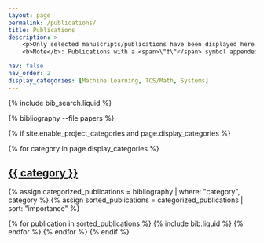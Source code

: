 ```yaml
---
layout: page
permalink: /publications/
title: Publications
description: >
    <p>Only selected manuscripts/publications have been displayed here. For a list of all acknowledged works that I have participated in, please check my Google Scholar/dblp profile(s). <br>
    <b>Note</b>: Publications with a <span>\"†\"</span> symbol appended to the immediate right of my name indicate my first (co-)authorship therein.</p>

nav: false
nav_order: 2
display_categories: [Machine Learning, TCS/Math, Systems]
---
```


<!-- _pages/publications.md -->

<!-- Bibsearch Feature -->

{% include bib_search.liquid %}

<div class="publications">

{% bibliography --file papers %}

{% if site.enable_project_categories and page.display_categories %}
  <!-- Display categorized projects -->
  {% for category in page.display_categories %}
  <a id="{{ category }}" href=".#{{ category }}">
    <h2 class="category">{{ category }}</h2>
  </a>
  {% assign categorized_publications = bibliography | where: "category", category %}
  {% assign sorted_publications = categorized_publications | sort: "importance" %}

   {% for publication in sorted_publications %}
      {% include bib.liquid %}
    {% endfor %}
    {% endfor %}
{% endif %}

</div>
